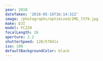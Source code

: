 ```yaml
---
year: 2018
dateTaken: '2018-05-16T16:14:31Z'
image: /photographs/optimized/IMG_7379.jpg
make: DJI
model: FC220
focalLength: 26
aperture: 2.2
shutterSpeed: 128/57041s
iso: 100
defaultBackgroundColor: black
---
```


